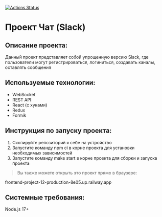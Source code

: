 [![Actions Status](https://github.com/KupriianovaAlina/frontend-project-12/workflows/hexlet-check/badge.svg)](https://github.com/KupriianovaAlina/frontend-project-12/actions)

# Проект Чат (Slack)
## Описание проекта:
Данный проект представляет собой упрощенную версию Slack, где пользователи могут регистрироваться, логиниться, создавать каналы, оставлять сообщения

## Используемые технологии:
- WebSocket
- REST API
- React (с хуками)
- Redux
- Formik

## Инструкция по запуску проекта:
1. Скопируйте репозиторий к себе на устройство
2. Запустите команду npm ci в корне проекта для установки необходимых зависимостей
3. Запустите команду make start в корне проекта для сборки и запуска проекта

> Вы также можете открыть это проект прямо в браузере:

frontend-project-12-production-8e05.up.railway.app

## Системные требования:
Node.js 17+
